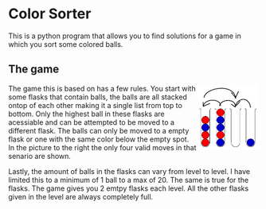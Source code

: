 # Color Sorter
This is a python program that allows you to find solutions for a game in which you sort some colored balls.

## The game
<img src="./Pictures/Valid moves.png" width="25%" align="right">
The game this is based on has a few rules. You start with some flasks that contain balls, the balls are all stacked ontop of each other making it a single list from top to bottom. Only the highest ball in these flasks are acessiable and can be attempted to be moved to a different flask. The balls can only be moved to a empty flask or one with the same color below the empty spot. In the picture to the right the only four valid moves in that senario are shown.

Lastly, the amount of balls in the flasks can vary from level to level. I have limited this to a minimum of 1 ball to a max of 20. The same is true for the flasks. The game gives you 2 emtpy flasks each level. All the other flasks given in the level are always completely full.